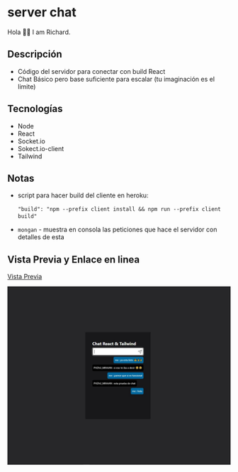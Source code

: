 # server chat

  Hola 🙋‍♂️ I am Richard.

## Descripción

- Código del servidor para conectar con build React
- Chat Básico pero base suficiente para escalar (tu imaginación es el limite)

## Tecnologías

- Node
- React
- Socket.io
- Sokect.io-client
- Tailwind

## Notas

- script para hacer build del cliente en heroku:

      "build": "npm --prefix client install && npm run --prefix client build"

- `mongan` - muestra en consola las peticiones que hace el servidor con detalles de esta

## Vista Previa y Enlace en linea

[Vista Previa](https://cool-chat-87a5e9.netlify.app/)

![Pagina Principal](./assets/chat-node-react.jpeg)
